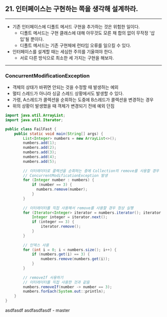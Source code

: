 ## 21. 인터페이스는 구현하는 쪽을 생각해 설계하라.

---

- 기존 인터페이스에 디폴트 메서드 구현을 추가하는 것은 위험한 일이다.
  - 디폴트 메서드는 구현 클래스에 대해 아무것도 모른 채 합의 없이 무작정 '삽입'될 뿐이다.
  - 디폴트 메서드는 기존 구현체에 런타임 오류를 일으킬 수 있다.
- 인터페이스를 설계할 때는 세심한 주의를 기울여야 한다.
  - 서로 다른 방식으로 최소한 세 가지는 구현을 해보자.

---

### ConcurrentModificationException
- 객체의 상태가 바뀌면 안되는 것을 수정할 때 발생하는 예외
- 멀티 스레드가 아니라 싱글 스레드 상황에서도 발생할 수 있다.
- 가령, A스레드가 콜렉션을 순회하는 도중에 B스레드가 콜렉션을 변경하는 경우
- 위의 상황이 발생했을 때 객체가 변경되기 전에 예외 던짐

```java
import java.util.ArrayList;
import java.util.Iterator;

public class FailFast {
    public static void main(String[] args) {
        List<Integer> numbers = new ArrayList<>();
        numbers.add(1);
        numbers.add(2);
        numbers.add(3);
        numbers.add(4);
        numbers.add(5);
    
        // 이터레이터로 콜렉션을 순회하는 중에 Collection의 remove를 사용할 경우
        // ConcurrentModificationException 발생
        for (Integer number : numbers) {
            if (number == 3) {
              numbers.remove(number);
            }
        }
    
        // 이터레이터를 직접 사용해서 remove를 사용할 경우 정상 실행
        for (Iterator<Integer> iterator = numbers.iterator(); iterator.hasNext();) {
            Integer integer = iterator.next();
            if (integer == 3) {
                iterator.remove();
            }
        }
      
        // 인덱스 사용
        for (int i = 0; i < numbers.size(); i++) {
            if (numbers.get(i) == 3) {
                numbers.remove(numbers.get(i));
            }
        }
        
        // removeIf 사용하기
        // 이터레이터를 직접 사용한 것과 같음
        numbers.removeIf(number -> number == 3);
        numbers.forEach(System.out::println);
    }
}
```
asdfasdf
asdfasdfasdf - master